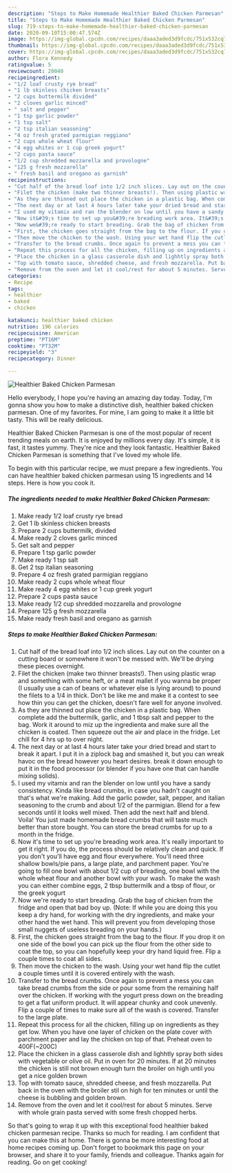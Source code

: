 ```yaml
---
description: "Steps to Make Homemade Healthier Baked Chicken Parmesan"
title: "Steps to Make Homemade Healthier Baked Chicken Parmesan"
slug: 719-steps-to-make-homemade-healthier-baked-chicken-parmesan
date: 2020-09-10T15:00:47.574Z
image: https://img-global.cpcdn.com/recipes/daaa3aded3d9fcdc/751x532cq70/healthier-baked-chicken-parmesan-recipe-main-photo.jpg
thumbnail: https://img-global.cpcdn.com/recipes/daaa3aded3d9fcdc/751x532cq70/healthier-baked-chicken-parmesan-recipe-main-photo.jpg
cover: https://img-global.cpcdn.com/recipes/daaa3aded3d9fcdc/751x532cq70/healthier-baked-chicken-parmesan-recipe-main-photo.jpg
author: Flora Kennedy
ratingvalue: 5
reviewcount: 20040
recipeingredient:
- "1/2 loaf crusty rye bread"
- "1 lb skinless chicken breasts"
- "2 cups buttermilk divided"
- "2 cloves garlic minced"
- " salt and pepper"
- "1 tsp garlic powder"
- "1 tsp salt"
- "2 tsp italian seasoning"
- "4 oz fresh grated parmigian reggiano"
- "2 cups whole wheat flour"
- "4 egg whites or 1 cup greek yogurt"
- "2 cups pasta sauce"
- "1/2 cup shredded mozzarella and provologne"
- "125 g fresh mozzarella"
- " fresh basil and oregano as garnish"
recipeinstructions:
- "Cut half of the bread loaf into 1/2 inch slices. Lay out on the counter on a cutting board or somewhere it won&#39;t be messed with. We&#39;ll be drying these pieces overnight."
- "Filet the chicken (make two thinner breasts!). Then using plastic wrap and something with some heft, or a meat mallet if you wanna be proper (I usually use a can of beans or whatever else is lying around) to pound the filets to a 1/4 in thick. Don&#39;t be like me and make it a contest to see how thin you can get the chicken, doesn&#39;t fare well for anyone involved."
- "As they are thinned out place the chicken in a plastic bag. When complete add the buttermilk, garlic, and 1 tbsp salt and pepper to the bag. Work it around to miz up the ingredienta and make sure all the chicken is coated. Then squeeze out the air and place in the fridge. Let chill for 4 hrs up to over night."
- "The next day or at last 4 hours later take your dried bread and start to break it apart. I put it in a ziplock bag and smashed it, but you can wreak havoc on the bread however you heart desires. break it down enough to put it in the food processor (or blender if you have one that can handle mixing solids)."
- "I used my vitamix and ran the blender on low until you have a sandy consistency. Kinda like bread crumbs, in case you hadn&#39;t caught on that&#39;s what we&#39;re making. Add the garlic powder, salt, pepper, and italian seasoning to the crumb and about 1/2 of the parmigian. Blend for a few seconds until it looks well mixed. Then add the next half and blend. Voila! You just made homemade bread crumbs that will taste much better than store bought. You can store the bread crumbs for up to a month in the fridge."
- "Now it&#39;s time to set up you&#39;re breading work area. It&#39;s really important to get it right. If you do, the process should be relatively clean and quick. If you don&#39;t you&#39;ll have egg and flour everywhere. You&#39;ll need three shallow bowls/pie pans, a large plate, and parchment paper. You&#39;re going to fill one bowl with about 1/2 cup of breading, one bowl with the whole wheat flour and another bowl with your wash. To make the wash you can either combine eggs, 2 tbsp buttermilk and a tbsp of flour, or the greek yogurt"
- "Now we&#39;re ready to start breading. Grab the bag of chicken from the fridge and open that bad boy up. (Note: If while you are doing this you keep a dry hand, for working with the dry ingredients, and make your other hand the wet hand. This will prevent you from developing those small nuggets of useless breading on your hands.)"
- "First, the chicken goes straight from the bag to the flour. If you drop it on one side of the bowl you can pick up the flour from the other side to coat the top, so you can hopefully keep your dry hand liquid free. Flip a couple times to coat all sides."
- "Then move the chicken to the wash. Using your wet hand flip the cutlet a couple times until it is covered entirely with the wash."
- "Transfer to the bread crumbs. Once again to prevent a mess you can take bread crumbs from the side or pour some from the remaining half over the chicken. If working with the yogurt press down on the breading to get a flat uniform product. It will appear chunky and cook unevenly. Flip a couple of times to make sure all of the wash is covered. Transfer to the large plate."
- "Repeat this process for all the chicken, filling up on ingredients as they get low. When you have one layer of chicken on the plate cover with parchment paper and lay the chicken on top of that. Preheat oven to 400F(~200C)"
- "Place the chicken in a glass casserole dish and lighhtly spray both sides with vegetable or olive oil. Put in oven for 20 minutes. If at 20 minutes the chicken is still not brown enough turn the broiler on high until you get a nice golden brown"
- "Top with tomato sauce, shredded cheese, and fresh mozzarella. Put back in the oven with the broiler stil on high for ten minutes or until the cheese is bubbling and golden brown."
- "Remove from the oven and let it cool/rest for about 5 minutes. Serve with whole grain pasta served with some fresh chopped herbs."
categories:
- Recipe
tags:
- healthier
- baked
- chicken

katakunci: healthier baked chicken 
nutrition: 196 calories
recipecuisine: American
preptime: "PT16M"
cooktime: "PT32M"
recipeyield: "3"
recipecategory: Dinner

---
```



![Healthier Baked Chicken Parmesan](https://img-global.cpcdn.com/recipes/daaa3aded3d9fcdc/751x532cq70/healthier-baked-chicken-parmesan-recipe-main-photo.jpg)

Hello everybody, I hope you're having an amazing day today. Today, I'm gonna show you how to make a distinctive dish, healthier baked chicken parmesan. One of my favorites. For mine, I am going to make it a little bit tasty. This will be really delicious.



Healthier Baked Chicken Parmesan is one of the most popular of recent trending meals on earth. It is enjoyed by millions every day. It's simple, it is fast, it tastes yummy. They're nice and they look fantastic. Healthier Baked Chicken Parmesan is something that I've loved my whole life.


To begin with this particular recipe, we must prepare a few ingredients. You can have healthier baked chicken parmesan using 15 ingredients and 14 steps. Here is how you cook it.

<!--inarticleads1-->

##### The ingredients needed to make Healthier Baked Chicken Parmesan:

1. Make ready 1/2 loaf crusty rye bread
1. Get 1 lb skinless chicken breasts
1. Prepare 2 cups buttermilk, divided
1. Make ready 2 cloves garlic minced
1. Get  salt and pepper
1. Prepare 1 tsp garlic powder
1. Make ready 1 tsp salt
1. Get 2 tsp italian seasoning
1. Prepare 4 oz fresh grated parmigian reggiano
1. Make ready 2 cups whole wheat flour
1. Make ready 4 egg whites or 1 cup greek yogurt
1. Prepare 2 cups pasta sauce
1. Make ready 1/2 cup shredded mozzarella and provologne
1. Prepare 125 g fresh mozzarella
1. Make ready  fresh basil and oregano as garnish




<!--inarticleads2-->

##### Steps to make Healthier Baked Chicken Parmesan:

1. Cut half of the bread loaf into 1/2 inch slices. Lay out on the counter on a cutting board or somewhere it won&#39;t be messed with. We&#39;ll be drying these pieces overnight.
1. Filet the chicken (make two thinner breasts!). Then using plastic wrap and something with some heft, or a meat mallet if you wanna be proper (I usually use a can of beans or whatever else is lying around) to pound the filets to a 1/4 in thick. Don&#39;t be like me and make it a contest to see how thin you can get the chicken, doesn&#39;t fare well for anyone involved.
1. As they are thinned out place the chicken in a plastic bag. When complete add the buttermilk, garlic, and 1 tbsp salt and pepper to the bag. Work it around to miz up the ingredienta and make sure all the chicken is coated. Then squeeze out the air and place in the fridge. Let chill for 4 hrs up to over night.
1. The next day or at last 4 hours later take your dried bread and start to break it apart. I put it in a ziplock bag and smashed it, but you can wreak havoc on the bread however you heart desires. break it down enough to put it in the food processor (or blender if you have one that can handle mixing solids).
1. I used my vitamix and ran the blender on low until you have a sandy consistency. Kinda like bread crumbs, in case you hadn&#39;t caught on that&#39;s what we&#39;re making. Add the garlic powder, salt, pepper, and italian seasoning to the crumb and about 1/2 of the parmigian. Blend for a few seconds until it looks well mixed. Then add the next half and blend. Voila! You just made homemade bread crumbs that will taste much better than store bought. You can store the bread crumbs for up to a month in the fridge.
1. Now it&#39;s time to set up you&#39;re breading work area. It&#39;s really important to get it right. If you do, the process should be relatively clean and quick. If you don&#39;t you&#39;ll have egg and flour everywhere. You&#39;ll need three shallow bowls/pie pans, a large plate, and parchment paper. You&#39;re going to fill one bowl with about 1/2 cup of breading, one bowl with the whole wheat flour and another bowl with your wash. To make the wash you can either combine eggs, 2 tbsp buttermilk and a tbsp of flour, or the greek yogurt
1. Now we&#39;re ready to start breading. Grab the bag of chicken from the fridge and open that bad boy up. (Note: If while you are doing this you keep a dry hand, for working with the dry ingredients, and make your other hand the wet hand. This will prevent you from developing those small nuggets of useless breading on your hands.)
1. First, the chicken goes straight from the bag to the flour. If you drop it on one side of the bowl you can pick up the flour from the other side to coat the top, so you can hopefully keep your dry hand liquid free. Flip a couple times to coat all sides.
1. Then move the chicken to the wash. Using your wet hand flip the cutlet a couple times until it is covered entirely with the wash.
1. Transfer to the bread crumbs. Once again to prevent a mess you can take bread crumbs from the side or pour some from the remaining half over the chicken. If working with the yogurt press down on the breading to get a flat uniform product. It will appear chunky and cook unevenly. Flip a couple of times to make sure all of the wash is covered. Transfer to the large plate.
1. Repeat this process for all the chicken, filling up on ingredients as they get low. When you have one layer of chicken on the plate cover with parchment paper and lay the chicken on top of that. Preheat oven to 400F(~200C)
1. Place the chicken in a glass casserole dish and lighhtly spray both sides with vegetable or olive oil. Put in oven for 20 minutes. If at 20 minutes the chicken is still not brown enough turn the broiler on high until you get a nice golden brown
1. Top with tomato sauce, shredded cheese, and fresh mozzarella. Put back in the oven with the broiler stil on high for ten minutes or until the cheese is bubbling and golden brown.
1. Remove from the oven and let it cool/rest for about 5 minutes. Serve with whole grain pasta served with some fresh chopped herbs.




So that's going to wrap it up with this exceptional food healthier baked chicken parmesan recipe. Thanks so much for reading. I am confident that you can make this at home. There is gonna be more interesting food at home recipes coming up. Don't forget to bookmark this page on your browser, and share it to your family, friends and colleague. Thanks again for reading. Go on get cooking!
